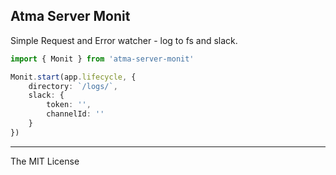 Atma Server Monit
-----

Simple Request and Error watcher - log to fs and slack.

```ts
import { Monit } from 'atma-server-monit'

Monit.start(app.lifecycle, {
    directory: `/logs/`,
    slack: {
        token: '',
        channelId: ''
    }
})
```

----
The MIT License